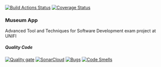 [![Build Actions Status](https://github.com/pisalore/attsw-exam/workflows/build/badge.svg)](https://github.com/pisalore/attsw-exam/actions)
[![Coverage Status](https://coveralls.io/repos/github/pisalore/attsw-exam/badge.svg?branch=master)](https://coveralls.io/github/pisalore/attsw-exam?branch=master)
### Museum App
Advanced Tool and Techniques for Software Development exam project at UNIFI

##### Quality Code
[![Quality gate](https://sonarcloud.io/api/project_badges/quality_gate?project=pisalore_attsw-exam)](https://sonarcloud.io/dashboard?id=pisalore_attsw-exam)
[![SonarCloud](https://sonarcloud.io/images/project_badges/sonarcloud-white.svg)](https://sonarcloud.io/dashboard?id=pisalore_attsw-exam)
[![Bugs](https://sonarcloud.io/api/project_badges/measure?project=pisalore_attsw-exam&metric=bugs)](https://sonarcloud.io/dashboard?id=pisalore_attsw-exam)
[![Code Smells](https://sonarcloud.io/api/project_badges/measure?project=pisalore_attsw-exam&metric=code_smells)](https://sonarcloud.io/dashboard?id=pisalore_attsw-exam)
